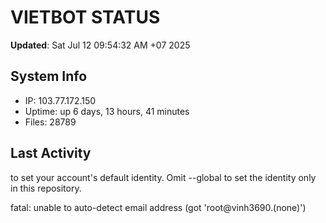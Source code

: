 # VIETBOT STATUS
**Updated**: Sat Jul 12 09:54:32 AM +07 2025

## System Info
- IP: 103.77.172.150
- Uptime: up 6 days, 13 hours, 41 minutes
- Files: 28789

## Last Activity

to set your account's default identity.
Omit --global to set the identity only in this repository.

fatal: unable to auto-detect email address (got 'root@vinh3690.(none)')
